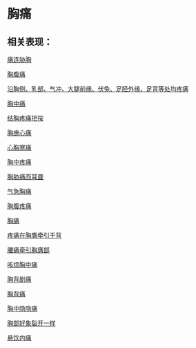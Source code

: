 # 胸痛## 相关表现：[痛连胁胸](https://zuoye.gmzyh.com/search?key=痛连胁胸)[胸腹痛](https://zuoye.gmzyh.com/search?key=胸腹痛)[沿胸侧、乳部、气冲、大腿前缘、伏兔、足胫外缘、足背等处均疼痛](https://zuoye.gmzyh.com/search?key=沿胸侧、乳部、气冲、大腿前缘、伏兔、足胫外缘、足背等处均疼痛)[胸中痛](https://zuoye.gmzyh.com/search?key=胸中痛)[结胸疼痛拒按](https://zuoye.gmzyh.com/search?key=结胸疼痛拒按)[胸痹心痛](https://zuoye.gmzyh.com/search?key=胸痹心痛)[心胸寒痛](https://zuoye.gmzyh.com/search?key=心胸寒痛)[胸中疼痛](https://zuoye.gmzyh.com/search?key=胸中疼痛)[胸胁痛而耳聋](https://zuoye.gmzyh.com/search?key=胸胁痛而耳聋)[气急胸痛](https://zuoye.gmzyh.com/search?key=气急胸痛)[胸腹疼痛](https://zuoye.gmzyh.com/search?key=胸腹疼痛)[胸痛](https://zuoye.gmzyh.com/search?key=胸痛)[疼痛在胸膺牵引于背](https://zuoye.gmzyh.com/search?key=疼痛在胸膺牵引于背)[腰痛牵引胸膺部](https://zuoye.gmzyh.com/search?key=腰痛牵引胸膺部)[咳烦胸中痛](https://zuoye.gmzyh.com/search?key=咳烦胸中痛)[胸背剧痛](https://zuoye.gmzyh.com/search?key=胸背剧痛)[胸背痛](https://zuoye.gmzyh.com/search?key=胸背痛)[胸中隐隐痛](https://zuoye.gmzyh.com/search?key=胸中隐隐痛)[胸部好象裂开一样](https://zuoye.gmzyh.com/search?key=胸部好象裂开一样)[悬饮内痛](https://zuoye.gmzyh.com/search?key=悬饮内痛)